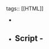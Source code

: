 tags:: [[HTML]]

-
- ## Script - <script>
- ## Heading - <h1> – <h6>
  collapsed:: true
	- ![Bildschirmfoto 2023-07-27 um 12.16.55.png](../assets/Bildschirmfoto_2023-07-27_um_12.16.55_1690435017639_0.png)
- ## Paragraph - <p>
  collapsed:: true
	- ![Bildschirmfoto 2023-07-27 um 12.16.42.png](../assets/Bildschirmfoto_2023-07-27_um_12.16.42_1690435004673_0.png)
		-
- ## Break - <br>
  collapsed:: true
	- ![Bildschirmfoto 2023-07-27 um 12.16.27.png](../assets/Bildschirmfoto_2023-07-27_um_12.16.27_1690434988665_0.png){:height 242, :width 310}
- ## Unordered List / List Item - <ul> / <li>
  collapsed:: true
	- ![Bildschirmfoto 2023-07-27 um 12.17.47.png](../assets/Bildschirmfoto_2023-07-27_um_12.17.47_1690435069252_0.png){:height 135, :width 457}
- ## Ordered List / List Item - <ol>/ <li>
  collapsed:: true
	- ![Bildschirmfoto 2023-07-27 um 12.18.26.png](../assets/Bildschirmfoto_2023-07-27_um_12.18.26_1690435108264_0.png){:height 228, :width 461}
- ## Bilder - <img>
  collapsed:: true
	- Auf Bilder wird in einer späteren Präsi genauer eingegangen.
	- Kurz src und alt erklären
	- Placeholder.com bietet eine einfache Schnittstelle für generierte Platzhalter – hier ein 300x400 px grosses png (obviously) Verwendet eure Zeit für HTML, und nicht für die Bildersuche!
- ## Links - <a>
  collapsed:: true
	- ![Bildschirmfoto 2023-07-27 um 13.52.04.png](../assets/Bildschirmfoto_2023-07-27_um_13.52.04_1690440725578_0.png){:height 270, :width 476}
	- ![Bildschirmfoto 2023-07-27 um 13.52.13.png](../assets/Bildschirmfoto_2023-07-27_um_13.52.13_1690440735437_0.png){:height 184, :width 482}
	- ![Bildschirmfoto 2023-07-27 um 13.52.25.png](../assets/Bildschirmfoto_2023-07-27_um_13.52.25_1690440751589_0.png){:height 225, :width 489}
	- ![Bildschirmfoto 2023-07-27 um 13.52.44.png](../assets/Bildschirmfoto_2023-07-27_um_13.52.44_1690440766196_0.png){:height 215, :width 487}
		- Belehrt den User nicht! Denkt an die Screen Reader und Suchmaschienen« àlink
		  zur Quelle» ist schon aussagekräftiger als «<a> klicken Sie hier </a> für die Quelle»
		- Wir können auch ein Bild oder eine Liste zum link machen. Von Vorteil simpel halten. (Bild oder Text)
		- Was soll passieren, wenn auf einen Button im Link geklickt wird?
		-
		-
- ## Button - <button>
	- #+BEGIN_CAUTION
	  default `type` is `submit`, multiple submit button in a form are not good
	  #+END_CAUTION